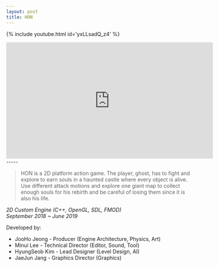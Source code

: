 ```yaml
---
layout: post
title: HON
---
```

{% include youtube.html id='yxLLsadQ_z4' %}

<iframe width="560" height="315" src="https://www.youtube.com/embed/yxLLsadQ_z4" frameborder="0" allow="accelerometer; autoplay; encrypted-media; gyroscope; picture-in-picture" allowfullscreen></iframe>
<!--more-->
-----

>HON is a 2D platform action game. The player, ghost, has to fight and explore to earn souls in a haunted castle where every object is alive. Use different attack motions and explore one giant map to collect enough souls for his rebirth and be careful of losing them since it is also his life. 

<em>
2D Custom Engine (C++, OpenGL, SDL, FMOD)<br/>
September 2018 ~ June 2019
</em>

Developed by:
* JooHo Jeong - Producer (Engine Architecture, Physics, Art)
* Minui Lee - Technical Director (Editor, Sound, Tool)
* HyungSeob Kim - Lead Designer (Level Design, AI)
* JaeJun Jang - Graphics Director (Graphics)
